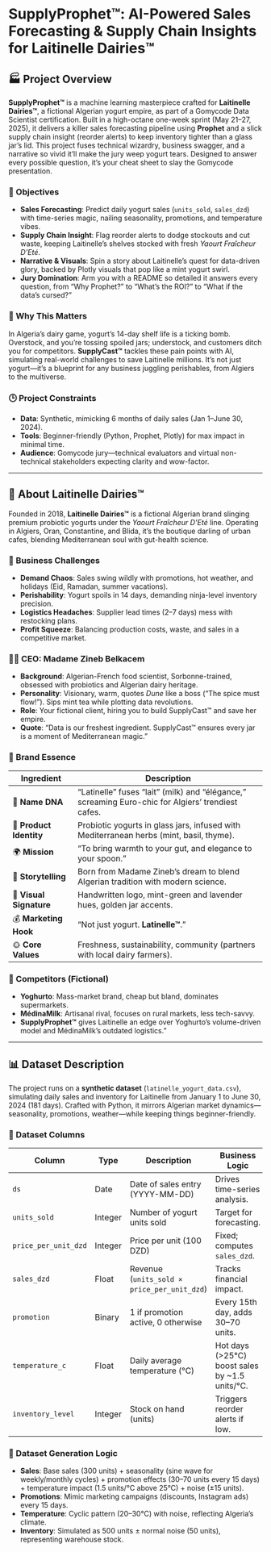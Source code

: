 # SupplyProphet™: AI-Powered Sales Forecasting & Supply Chain Insights for Laitinelle Dairies™

## 🏭 Project Overview

**SupplyProphet™** is a machine learning masterpiece crafted for **Laitinelle Dairies™**, a fictional Algerian yogurt empire, as part of a Gomycode Data Scientist certification. Built in a high-octane one-week sprint (May 21–27, 2025), it delivers a killer sales forecasting pipeline using **Prophet** and a slick supply chain insight (reorder alerts) to keep inventory tighter than a glass jar’s lid. This project fuses technical wizardry, business swagger, and a narrative so vivid it’ll make the jury weep yogurt tears. Designed to answer every possible question, it’s your cheat sheet to slay the Gomycode presentation.

### 🎯 Objectives

- **Sales Forecasting**: Predict daily yogurt sales (`units_sold`, `sales_dzd`) with time-series magic, nailing seasonality, promotions, and temperature vibes.
- **Supply Chain Insight**: Flag reorder alerts to dodge stockouts and cut waste, keeping Laitinelle’s shelves stocked with fresh *Yaourt Fraîcheur D’Eté*.
- **Narrative & Visuals**: Spin a story about Laitinelle’s quest for data-driven glory, backed by Plotly visuals that pop like a mint yogurt swirl.
- **Jury Domination**: Arm you with a README so detailed it answers every question, from “Why Prophet?” to “What’s the ROI?” to “What if the data’s cursed?”

### 📍 Why This Matters

In Algeria’s dairy game, yogurt’s 14-day shelf life is a ticking bomb. Overstock, and you’re tossing spoiled jars; understock, and customers ditch you for competitors. **SupplyCast™** tackles these pain points with AI, simulating real-world challenges to save Laitinelle millions. It’s not just yogurt—it’s a blueprint for any business juggling perishables, from Algiers to the multiverse.

### 🕒 Project Constraints

- **Data**: Synthetic, mimicking 6 months of daily sales (Jan 1–June 30, 2024).
- **Tools**: Beginner-friendly (Python, Prophet, Plotly) for max impact in minimal time.
- **Audience**: Gomycode jury—technical evaluators and virtual non-technical stakeholders expecting clarity and wow-factor.

---

## 🧃 About Laitinelle Dairies™

Founded in 2018, **Laitinelle Dairies™** is a fictional Algerian brand slinging premium probiotic yogurts under the *Yaourt Fraîcheur D’Eté* line. Operating in Algiers, Oran, Constantine, and Blida, it’s the boutique darling of urban cafes, blending Mediterranean soul with gut-health science.

### 🎯 Business Challenges

- **Demand Chaos**: Sales swing wildly with promotions, hot weather, and holidays (Eid, Ramadan, summer vacations).
- **Perishability**: Yogurt spoils in 14 days, demanding ninja-level inventory precision.
- **Logistics Headaches**: Supplier lead times (2–7 days) mess with restocking plans.
- **Profit Squeeze**: Balancing production costs, waste, and sales in a competitive market.

### 🧑‍💼 CEO: Madame Zineb Belkacem

- **Background**: Algerian-French food scientist, Sorbonne-trained, obsessed with probiotics and Algerian dairy heritage.
- **Personality**: Visionary, warm, quotes *Dune* like a boss (“The spice must flow!”). Sips mint tea while plotting data revolutions.
- **Role**: Your fictional client, hiring you to build SupplyCast™ and save her empire.
- **Quote**: “Data is our freshest ingredient. SupplyCast™ ensures every jar is a moment of Mediterranean magic.”

### 🧁 Brand Essence

| Ingredient | Description |
|------------|-------------|
| 🧬 **Name DNA** | “Latinelle” fuses “lait” (milk) and “élégance,” screaming Euro-chic for Algiers’ trendiest cafes. |
| 🧴 **Product Identity** | Probiotic yogurts in glass jars, infused with Mediterranean herbs (mint, basil, thyme). |
| 🌍 **Mission** | “To bring warmth to your gut, and elegance to your spoon.” |
| 🧠 **Storytelling** | Born from Madame Zineb’s dream to blend Algerian tradition with modern science. |
| 💋 **Visual Signature** | Handwritten logo, mint-green and lavender hues, golden jar accents. |
| 💰 **Marketing Hook** | “Not just yogurt. **Latinelle™**.” |
| 🌞 **Core Values** | Freshness, sustainability, community (partners with local dairy farmers). |

### 🏪 Competitors (Fictional)

- **Yoghurto**: Mass-market brand, cheap but bland, dominates supermarkets.
- **MédinaMilk**: Artisanal rival, focuses on rural markets, less tech-savvy.
- **SupplyProphet™** gives Laitinelle an edge over Yoghurto’s volume-driven model and MédinaMilk’s outdated logistics.”

---

## 📊 Dataset Description

The project runs on a **synthetic dataset** (`latinelle_yogurt_data.csv`), simulating daily sales and inventory for Laitinelle from January 1 to June 30, 2024 (181 days). Crafted with Python, it mirrors Algerian market dynamics—seasonality, promotions, weather—while keeping things beginner-friendly.

### 📁 Dataset Columns

| Column | Type | Description | Business Logic |
|--------|------|-------------|----------------|
| `ds` | Date | Date of sales entry (YYYY-MM-DD) | Drives time-series analysis. |
| `units_sold` | Integer | Number of yogurt units sold | Target for forecasting. |
| `price_per_unit_dzd` | Integer | Price per unit (100 DZD) | Fixed; computes `sales_dzd`. |
| `sales_dzd` | Float | Revenue (`units_sold × price_per_unit_dzd`) | Tracks financial impact. |
| `promotion` | Binary | 1 if promotion active, 0 otherwise | Every 15th day, adds 30–70 units. |
| `temperature_c` | Float | Daily average temperature (°C) | Hot days (>25°C) boost sales by ~1.5 units/°C. |
| `inventory_level` | Integer | Stock on hand (units) | Triggers reorder alerts if low. |

### 🧠 Dataset Generation Logic

- **Sales**: Base sales (300 units) + seasonality (sine wave for weekly/monthly cycles) + promotion effects (30–70 units every 15 days) + temperature impact (1.5 units/°C above 25°C) + noise (±15 units).
- **Promotions**: Mimic marketing campaigns (discounts, Instagram ads) every 15 days.
- **Temperature**: Cyclic pattern (20–30°C) with noise, reflecting Algeria’s climate.
- **Inventory**: Simulated as 500 units ± normal noise (50 units), representing warehouse stock.
